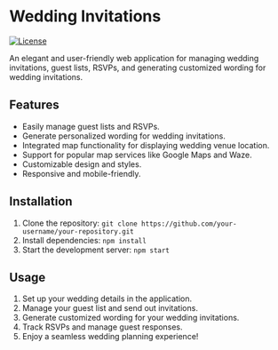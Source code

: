 # Wedding Invitations

[![License](https://img.shields.io/badge/license-MIT-blue.svg)](LICENSE)

An elegant and user-friendly web application for managing wedding invitations, guest lists, RSVPs, and generating customized wording for wedding invitations.

## Features

- Easily manage guest lists and RSVPs.
- Generate personalized wording for wedding invitations.
- Integrated map functionality for displaying wedding venue location.
- Support for popular map services like Google Maps and Waze.
- Customizable design and styles.
- Responsive and mobile-friendly.

## Installation

1. Clone the repository: `git clone https://github.com/your-username/your-repository.git`
2. Install dependencies: `npm install`
3. Start the development server: `npm start`

## Usage

1. Set up your wedding details in the application.
2. Manage your guest list and send out invitations.
3. Generate customized wording for your wedding invitations.
4. Track RSVPs and manage guest responses.
5. Enjoy a seamless wedding planning experience!
